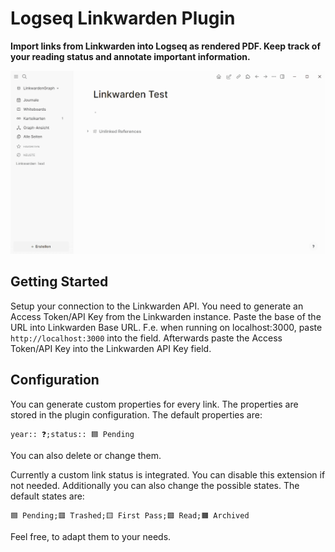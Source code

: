 # Logseq Linkwarden Plugin

**Import links from Linkwarden into Logseq as rendered PDF. Keep track of your reading status and annotate important information.**

![Logseq Linkwarden Introduction Video](./docs/LogseqLinkwarden.gif)

## Getting Started

Setup your connection to the Linkwarden API. You need to generate an Access Token/API Key from the Linkwarden instance.
Paste the base of the URL into Linkwarden Base URL. F.e. when running on localhost:3000, paste `http://localhost:3000` into the field.
Afterwards paste the Access Token/API Key into the Linkwarden API Key field.

## Configuration

You can generate custom properties for every link. The properties are stored in the plugin
configuration. The default properties are:

    year:: ❓;status:: 🟦 Pending

You can also delete or change them.

Currently a custom link status is integrated. You can disable this extension if not needed.
Additionally you can also change the possible states. The default states are:

    🟦 Pending;🟥 Trashed;🟨 First Pass;🟩 Read;🟧 Archived

Feel free, to adapt them to your needs.